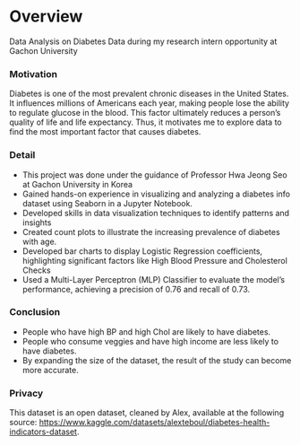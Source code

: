 # Overview
Data Analysis on Diabetes Data during my research intern opportunity at Gachon University


### Motivation

Diabetes is one of the most prevalent chronic diseases in the United States. It influences millions of Americans each year, making people lose the ability to regulate glucose in the blood. This factor ultimately reduces a person’s quality of life and life expectancy. Thus, it motivates me to explore data to find the most important factor that causes diabetes.


### Detail

- This project was done under the guidance of Professor Hwa Jeong Seo at Gachon University in Korea
-	Gained hands-on experience in visualizing and analyzing a diabetes info dataset using Seaborn in a Jupyter Notebook.
-	Developed skills in data visualization techniques to identify patterns and insights
-	Created count plots to illustrate the increasing prevalence of diabetes with age.
-	Developed bar charts to display Logistic Regression coefficients, highlighting significant factors like High Blood Pressure and Cholesterol Checks
-	Used a Multi-Layer Perceptron (MLP) Classifier to evaluate the model’s performance, achieving a precision of 0.76 and recall of 0.73.
  
### Conclusion
-	People who have high BP and high Chol are likely to have diabetes.
-	People who consume veggies and have high income are less likely to have diabetes.
-	By expanding the size of the dataset, the result of the study can become more accurate.

### Privacy
This dataset is an open dataset, cleaned by Alex, available at the following source: https://www.kaggle.com/datasets/alexteboul/diabetes-health-indicators-dataset.
